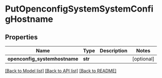# PutOpenconfigSystemSystemConfigHostname

## Properties
Name | Type | Description | Notes
------------ | ------------- | ------------- | -------------
**openconfig_systemhostname** | **str** |  | [optional] 

[[Back to Model list]](../README.md#documentation-for-models) [[Back to API list]](../README.md#documentation-for-api-endpoints) [[Back to README]](../README.md)


